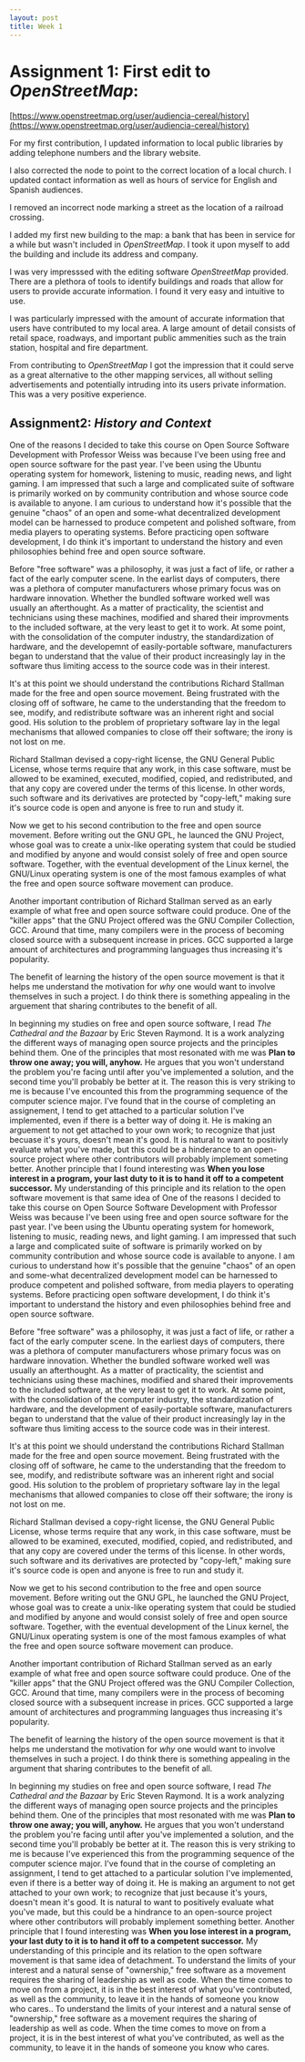 ```yaml
---
layout: post
title: Week 1
---
```



# Assignment 1: First edit to *OpenStreetMap*:

[https://www.openstreetmap.org/user/audiencia-cereal/history](https://www.openstreetmap.org/user/audiencia-cereal/history)

For my first contribution, I updated information to local public libraries by adding telephone numbers and the library website.

I also corrected the node to point to the correct location of a local church. I updated contact information as well as hours of service for English and Spanish audiences.

I removed an incorrect node marking a street as the location of a railroad crossing.

I added my first new building to the map: a bank that has been in service for a while but wasn't included in *OpenStreetMap*. I took it upon myself to add the building and include its address and company.

I was very impresssed with the editing software *OpenStreetMap* provided. There are a plethora of tools to identify buildings and roads that allow for users to provide accurate information. I found it very easy and intuitive to use.

I was particularly impressed with the amount of accurate information that users have contributed to my local area. A large amount of detail consists of retail space, roadways, and important public ammenities such as the train station, hospital and fire department.

From contributing to *OpenStreetMap* I got the impression that it could serve as a great alternative to the other mapping services, all without selling advertisements and potentially intruding into its users private information. This was a very positive experience.

## Assignment2: *History and Context*

  One of the reasons I decided to take this course on Open Source Software Development with Professor Weiss was because I've been using free and open source software for the past year. I've been using the Ubuntu operating system for homework, listening to music, reading news, and light gaming. I am impressed that such a large and complicated suite of software is primarily worked on by community contribution and whose source code is available to anyone. I am curious to understand how it's possible that the genuine "chaos" of an open and some-what decentralized development model can be harnessed to produce competent and polished software, from media players to operating systems.
Before practicing open software development, I do think it's important to understand the history and even philosophies behind free and open source software.

  Before "free software" was a philosophy, it was just a fact of life, or rather a fact of the early computer scene. In the earlist days of computers, there was a plethora of computer manufacturers whose primary focus was on hardware innovation. Whether the bundled software worked well was usually an afterthought. As a matter of practicality, the scientist and technicians using these machines, modified and shared their improvments to the included software, at the very least to get  it to work. At some point, with the consolidation of the computer industry, the standardization of hardware, and the developemnt of easily-portable software, manufacturers began to understand that the value of their product increasingly lay in the software thus limiting access to the source code was in their interest.

  It's at this point we should understand the contributions Richard Stallman made for the free and open source movement. Being frustrated with the closing off of software, he came to the understanding that the freedom to see, modify, and redistribute software was an inherent right and social good. His solution to the problem of proprietary software lay in the legal mechanisms that allowed companies to close off their software; the irony is not lost on me. 

  Richard Stallman devised a copy-right license, the GNU General Public License, whose terms require that any work, in this case software, must be allowed to be examined, executed, modified, copied, and redistributed, and that any copy are covered under the terms of this license. In other words, such software and its derivatives are protected by "copy-left," making sure it's source code is open and anyone is free to run and study it. 

  Now we get to his second contribution to the free and open source movement. Before writing out the GNU GPL, he launced the GNU Project, whose goal was to create a unix-like operating system that could be studied and modified by anyone and would consist solely of free and open source software. Together, with the eventual development of the Linux kernel, the GNU/Linux operating system is one of the most famous examples of what the free and open source software movement can produce.

  Another important contribution of Richard Stallman served as an early example of what free and open source software could produce. One of the "killer apps" that the GNU Project offered was the GNU Compiler Collection, GCC. Around that time, many compilers were in the process of becoming closed source with a subsequent increase in prices. GCC supported a large amount of architectures and programming languages thus increasing it's popularity.

  The benefit of learning the history of the open source movement is that it helps me understand the motivation for *why* one would want to involve themselves in such a project. I do think there is something appealing in the arguement that sharing contributes to the benefit of all.

  In beginning my studies on free and open source software, I read *The Cathedral and the Bazaar* by Eric Steven Raymond. It is a work analyzing the different ways of managing open source projects and the principles behind them. One of the principles that most resonated with me was **Plan to throw one away; you will, anyhow.** He argues that you won't understand the problem you're facing until after you've implemented a solution, and the second time you'll probably be better at it. The reason this is very striking to me is because I've encounted this from the programming sequence of the computer science major. I've found that in the course of completing an assignement, I tend to get attached to a particular solution I've implemented, even if there is a better way of doing it. He is making an arguement to not get attached to your own work; to recognize that just becuase it's yours, doesn't mean it's good. It is natural to want to positivly evaluate what you've made, but this could be a hinderance to an open-source project where other contributors will probably implement someting better. 
  Another principle that I found interesting was **When you lose interest in a program, your last duty to it is to hand it off to a competent successor.** My understanding of this principle and its relation to the open software movement is that same idea of One of the reasons I decided to take this course on Open Source Software Development with Professor Weiss was because I've been using free and open source software for the past year. I've been using the Ubuntu operating system for homework, listening to music, reading news, and light gaming. I am impressed that such a large and complicated suite of software is primarily worked on by community contribution and whose source code is available to anyone. I am curious to understand how it's possible that the genuine "chaos" of an open and some-what decentralized development model can be harnessed to produce competent and polished software, from media players to operating systems.
Before practicing open software development, I do think it's important to understand the history and even philosophies behind free and open source software.

  Before "free software" was a philosophy, it was just a fact of life, or rather a fact of the early computer scene. In the earliest days of computers, there was a plethora of computer manufacturers whose primary focus was on hardware innovation. Whether the bundled software worked well was usually an afterthought. As a matter of practicality, the scientist and technicians using these machines, modified and shared their improvements to the included software, at the very least to get  it to work. At some point, with the consolidation of the computer industry, the standardization of hardware, and the development of easily-portable software, manufacturers began to understand that the value of their product increasingly lay in the software thus limiting access to the source code was in their interest.

  It's at this point we should understand the contributions Richard Stallman made for the free and open source movement. Being frustrated with the closing off of software, he came to the understanding that the freedom to see, modify, and redistribute software was an inherent right and social good. His solution to the problem of proprietary software lay in the legal mechanisms that allowed companies to close off their software; the irony is not lost on me. 

  Richard Stallman devised a copy-right license, the GNU General Public License, whose terms require that any work, in this case software, must be allowed to be examined, executed, modified, copied, and redistributed, and that any copy are covered under the terms of this license. In other words, such software and its derivatives are protected by "copy-left," making sure it's source code is open and anyone is free to run and study it. 

  Now we get to his second contribution to the free and open source movement. Before writing out the GNU GPL, he launched the GNU Project, whose goal was to create a unix-like operating system that could be studied and modified by anyone and would consist solely of free and open source software. Together, with the eventual development of the Linux kernel, the GNU/Linux operating system is one of the most famous examples of what the free and open source software movement can produce.

  Another important contribution of Richard Stallman served as an early example of what free and open source software could produce. One of the "killer apps" that the GNU Project offered was the GNU Compiler Collection, GCC. Around that time, many compilers were in the process of becoming closed source with a subsequent increase in prices. GCC supported a large amount of architectures and programming languages thus increasing it's popularity.

  The benefit of learning the history of the open source movement is that it helps me understand the motivation for *why* one would want to involve themselves in such a project. I do think there is something appealing in the argument that sharing contributes to the benefit of all.

  In beginning my studies on free and open source software, I read *The Cathedral and the Bazaar* by Eric Steven Raymond. It is a work analyzing the different ways of managing open source projects and the principles behind them. One of the principles that most resonated with me was **Plan to throw one away; you will, anyhow.** He argues that you won't understand the problem you're facing until after you've implemented a solution, and the second time you'll probably be better at it. The reason this is very striking to me is because I've experienced this from the programming sequence of the computer science major. I've found that in the course of completing an assignment, I tend to get attached to a particular solution I've implemented, even if there is a better way of doing it. He is making an argument to not get attached to your own work; to recognize that just because it's yours, doesn't mean it's good. It is natural to want to positively evaluate what you've made, but this could be a hindrance to an open-source project where other contributors will probably implement something better. 
  Another principle that I found interesting was **When you lose interest in a program, your last duty to it is to hand it off to a competent successor.** My understanding of this principle and its relation to the open software movement is that same idea of detachment. To understand the limits of your interest and a natural sense of "ownership," free software as a movement requires the sharing of leadership as well as code. When the time comes to move on from a project, it is in the best interest of what you've contributed, as well as the community, to leave it in the hands of someone you know who cares.. To understand the limits of your interest and a natural sense of "ownership," free software as a movement requires the sharing of leadership as well as code. When the time comes to move on from a project, it is in the best interest of what you've contributed, as well as the community, to leave it in the hands of someone you know who cares.
